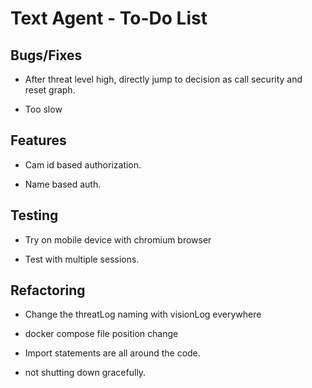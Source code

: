 # Text Agent - To-Do List

## Bugs/Fixes

- After threat level high, directly jump to decision as call security and reset graph.

- Too slow

## Features

- Cam id based authorization.

- Name based auth.

## Testing

- Try on mobile device with chromium browser

- Test with multiple sessions.

## Refactoring

- Change the threatLog naming with visionLog everywhere

- docker compose file position change

- Import statements are all around the code.

- not shutting down gracefully.
